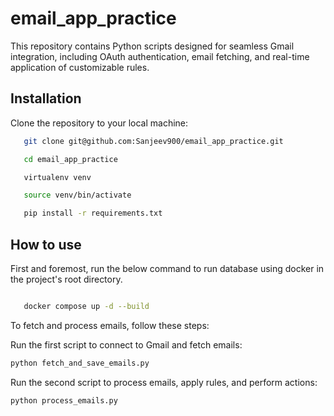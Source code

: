 # email_app_practice

This repository contains Python scripts designed for seamless Gmail integration, including OAuth authentication, email fetching, and real-time application of customizable rules.

## Installation
Clone the repository to your local machine:
 ```bash
    git clone git@github.com:Sanjeev900/email_app_practice.git

    cd email_app_practice

    virtualenv venv

    source venv/bin/activate

    pip install -r requirements.txt
```

## How to use
First and foremost, run the below command to run database using docker in the project's root directory.
```bash

   docker compose up -d --build
```

To fetch and process emails, follow these steps:

Run the first script to connect to Gmail and fetch emails:

```bash
python fetch_and_save_emails.py
```

Run the second script to process emails, apply rules, and perform actions:

```bash
python process_emails.py
```
